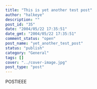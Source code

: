 ```yaml
---
title: "This is yet another test post"
author: "halkeye"
description: ""
post_id: "35"
date: "2004/05/22 17:35:51"
date_gmt: "2004/05/22 17:35:51"
comment_status: "open"
post_name: "yet_another_test_post"
status: "publish"
category: "General"
tags: []
cover: "../cover-image.jpg"
post_type: "post"
---
```


POSTIEEE